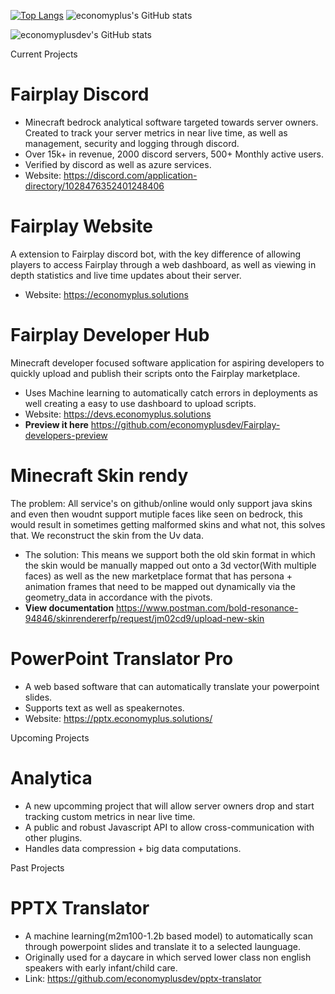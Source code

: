   <br><br>

[![Top Langs](https://github-readme-stats.vercel.app/api/top-langs/?username=economyplusdev&layout=compact)](https://github.com/economyplusdev/github-readme-stats)
![economyplus's GitHub stats](https://github-readme-stats.vercel.app/api?username=economyplusdev&hide=contribs,prs&theme=tokyonight)

![economyplusdev's GitHub stats](https://github-readme-stats.vercel.app/api?username=economyplusdev&show_icons=true&theme=radical)

Current Projects
  # **Fairplay Discord**
  - Minecraft bedrock analytical software targeted towards server owners. Created to track your server metrics in near live time, as well as management, security and logging through discord.
  - Over 15k+ in revenue, 2000 discord servers, 500+ Monthly active users. 
  - Verified by discord as well as azure services.
  - Website: https://discord.com/application-directory/1028476352401248406

  # **Fairplay Website**
  A extension to Fairplay discord bot, with the key difference of allowing players to access Fairplay through a web dashboard, as well as viewing in depth statistics and live time updates about their server. 
  - Website: https://economyplus.solutions

  # **Fairplay Developer Hub**
  Minecraft developer focused software application for aspiring developers to quickly upload and publish their scripts onto the Fairplay marketplace.
  - Uses Machine learning to automatically catch errors in deployments as well creating a easy to use dashboard to upload scripts.
  - Website: https://devs.economyplus.solutions
  - **Preview it here** https://github.com/economyplusdev/Fairplay-developers-preview

  # **Minecraft Skin rendy**
  The problem: All service's on github/online would only support java skins and even then woudnt support mutiple faces like seen on bedrock, this would result in sometimes getting malformed skins and what not, this solves that. We reconstruct the skin from the Uv data.
  - The solution: This means we support both the old skin format in which the skin would be manually mapped out onto a 3d vector(With multiple faces) as well as the new marketplace format that has persona + animation frames that need to be mapped out dynamically via the geometry_data in accordance with the pivots. 
  - **View documentation** https://www.postman.com/bold-resonance-94846/skinrendererfp/request/jm02cd9/upload-new-skin

  # **PowerPoint Translator Pro**
  - A web based software that can automatically translate your powerpoint slides.
  - Supports text as well as speakernotes. 
  - Website: https://pptx.economyplus.solutions/

Upcoming Projects
  # **Analytica**
  - A new upcomming project that will allow server owners drop and start tracking custom metrics in near live time.
  - A public and robust Javascript API to allow cross-communication with other plugins. 
  - Handles data compression + big data computations. 

Past Projects

  # **PPTX Translator**
  - A machine learning(m2m100-1.2b based model) to automatically scan through powerpoint slides and translate it to a selected launguage.
  - Originally used for a daycare in which served lower class non english speakers with early infant/child care.
  - Link: https://github.com/economyplusdev/pptx-translator
